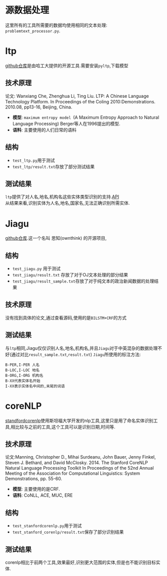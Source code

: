 # 源数据处理
这里所有的工具所需要的数据均使用相同的文本处理: `problemtext_processor.py`.
# ltp
[github仓库](https://github.com/HIT-SCIR/ltp)是由哈工大提供的开源工具.需要安装`pyltp`,下载模型
## 技术原理
论文: Wanxiang Che, Zhenghua Li, Ting Liu. LTP: A Chinese Language Technology Platform. In Proceedings of the Coling 2010:Demonstrations. 2010.08, pp13-16, Beijing, China.
- **模型**: `maximum entropy model `(A Maximum Entropy Approach to Natural Language Processing)
Berger等人在1996提出的模型.
- **语料**: 主要使用的人们日常的语料
## 结构
- `test_ltp.py`用于测试
- `test_ltp/result.txt`存放了部分测试结果
## 测试结果
`ltp`提供了对人名,地名,机构名这些实体类型识别的支持.[API](https://pyltp.readthedocs.io/zh_CN/latest/api.html#id5)<br>
从结果来看,识别实体为人名,地名,国家名,无法正确识别所需实体.
# Jiagu
[github仓库](https://github.com/ownthink/Jiagu).这一个名叫 思知(ownthink) 的开源项目,
## 结构
- `test_jiagu.py` 用于测试
- `test_jiagu/result.txt` 存放了对于OJ文本处理的部分结果
- `test_jiagu/result_sample.txt`存放了对于纯文本的政治新闻数据的处理结果
## 技术原理
没有找到具体的论文,通过查看源码,使用的是`BILSTM+CRF`的方式
## 测试结果
与`ltp`相同,Jiagu仅仅识别人名,地名,机构名,并且`Jiagu`对于中英混杂的数据处理不好(通过对比`result_sample.txt`,`result.txt`)
`Jiagu`所使用的标注方法:
```
B-PER,I-PER 人名
B-LOC,I-LOC 地名
B-ORG,I-ORG 机构名
B-XX代表实体名开始
I-XX表示实体名中间的,末尾的词语
```
# coreNLP
[standfordcorenlp](https://github.com/stanfordnlp/CoreNLP)使用斯坦福大学开发的nlp工具,这里只是用了命名实体识别工具,相比较与之前的工具,这个工具可以是识别日期,时间等.
## 技术原理
论文:Manning, Christopher D., Mihai Surdeanu, John Bauer, Jenny Finkel, Steven J. Bethard, and David McClosky. 2014. The Stanford CoreNLP Natural Language Processing Toolkit In Proceedings of the 52nd Annual Meeting of the Association for Computational Linguistics: System Demonstrations, pp. 55-60.
- **模型**: 主要使用的是CRF.
- **语料**: CoNLL, ACE, MUC, ERE
## 结构
- `test_stanfordcorenlp.py`用于测试
- `test_stanford_corenlp/result.txt`保存了部分识别结果
## 测试结果
corenlp相比于前两个工具,效果最好,识别更大范围的实体,但是也不能识别目标实体.